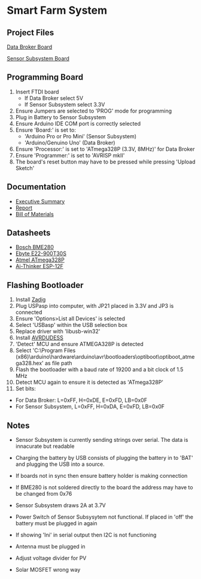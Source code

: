 # Smart Farm System
## Project Files
[Data Broker Board](https://easyeda.com/lissington4/smart-farm-schematic-data-broker)

[Sensor Subsystem Board](https://easyeda.com/lissington4/smart-farm-schematic)

## Programming Board
1. Insert FTDI board
   * If Data Broker select 5V
   * If Sensor Subsystem select 3.3V
2. Ensure Jumpers are selected to 'PROG' mode for programming
3. Plug in Battery to Sensor Subsystem
4. Ensure Arduino IDE COM port is correctly selected
5. Ensure 'Board:' is set to:
   * 'Arduino Pro or Pro Mini' (Sensor Subsystem)
   * 'Arduino/Genuino Uno'  (Data Broker)
6. Ensure 'Processor:' is set to 'ATmega328P (3.3V, 8MHz)' for Data Broker
7. Ensure 'Programmer:' is set to 'AVRISP mkII'
8. The board's reset button may have to be pressed while pressing 'Upload Sketch'
## Documentation
* [Executive Summary](https://docs.google.com/document/d/1e9hxD1EgtwhdI2ElwgMCJGJI10CNnTmsidURxNL1KP8/edit?usp=sharing)
* [Report](https://docs.google.com/document/d/1hib91_5W7olT_gy1vOQjhlBxqv88XaVicgFhEBmSrUQ/edit?usp=sharing)
* [Bill of Materials](https://docs.google.com/spreadsheets/d/1ZyjLawHQprvmQZ0Cbc97jp_R3VOazbsFH6kYA6FA8nM/edit?usp=sharing)
## Datasheets
* [Bosch BME280](https://www.bosch-sensortec.com/media/boschsensortec/downloads/datasheets/bst-bme280-ds002.pdf)
* [Ebyte E22-900T30S](http://www.ebyte.com/en/downpdf.aspx?id=485)
* [Atmel ATmega328P](http://ww1.microchip.com/downloads/en/DeviceDoc/Atmel-7810-Automotive-Microcontrollers-ATmega328P_Datasheet.pdf)
* [Ai-Thinker ESP-12F](http://file.elecfans.com/web1/M00/91/F3/o4YBAFzdEFaAKJx0ABJWYqWPp88163.pdf?filename=ESP-12F%28ESP8266MOD%29_Ai-Thinker.pdf)
## Flashing Bootloader
1. Install [Zadig](https://zadig.akeo.ie/)
2. Plug USPasp into computer, with JP21 placed in 3.3V and JP3 is connected
3. Ensure 'Options>List all Devices' is selected
4. Select 'USBasp' within the USB selection box
5. Replace driver with 'libusb-win32'
6. Install [AVRDUDESS](https://blog.zakkemble.net/avrdudess-a-gui-for-avrdude/)
7. 'Detect' MCU and ensure ATMEGA328P is detected
8. Select 'C:\Program Files (x86)\arduino\hardware\arduino\avr\bootloaders\optiboot\optiboot_atmega328.hex' as file path
9. Flash the bootloader with a baud rate of 19200 and a bit clock of 1.5 MHz
10. Detect MCU again to ensure it is detected as 'ATmega328P'
11. Set bits:
  * For Data Broker: L=0xFF, H=0xDE, E=0xFD, LB=0x0F
  * For Sensor Subsystem, L=0xFF, H=0xDA, E=0xFD, LB=0x0F
## Notes
* Sensor Subsystem is currently sending strings over serial. The data is innacurate but readable
* Charging the battery by USB consists of plugging the battery in to 'BAT' and plugging the USB into a source.
* If boards not in sync then ensure battery holder is making connection
* If BME280 is not soldered directly to the board the address may have to be changed from 0x76
* Sensor Subsystem draws 2A at 3.7V
* Power Switch of Sensor Subsysytem not functional. If placed in 'off' the battery must be plugged in again
* If showing 'Ini' in serial output then I2C is not functioning
* Antenna must be plugged in


* Adjust voltage divider for PV
* Solar MOSFET wrong way
